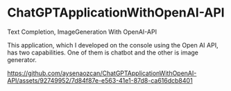 # ChatGPTApplicationWithOpenAI-API
Text Completion, ImageGeneration With OpenAI-API


This application, which I developed on the console using the Open AI API, has two capabilities. One of them is chatbot and the other is image generator.







https://github.com/aysenaozcan/ChatGPTApplicationWithOpenAI-API/assets/92749952/7d84f87e-e563-41e1-87d8-ca616dcb8401








